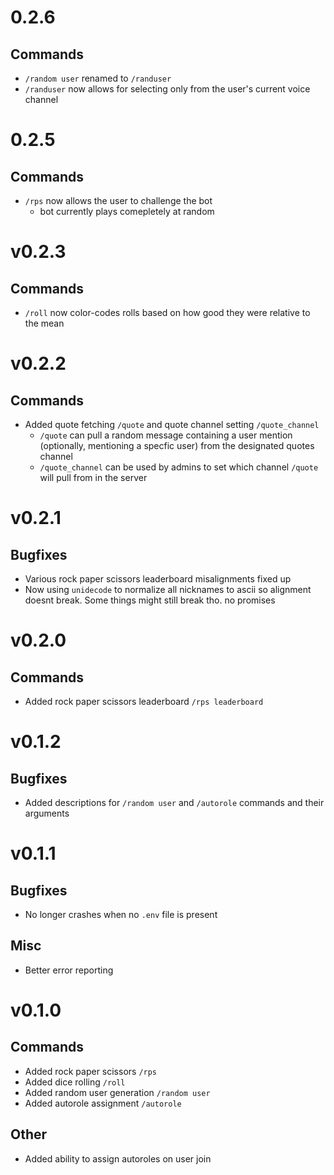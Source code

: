 # 0.2.6
## Commands
- `/random user` renamed to `/randuser`
- `/randuser` now allows for selecting only from the user's current voice channel

# 0.2.5
## Commands
- `/rps` now allows the user to challenge the bot
    - bot currently plays comepletely at random

# v0.2.3
## Commands
- `/roll` now color-codes rolls based on how good they were relative to the mean

# v0.2.2
## Commands
- Added quote fetching `/quote` and quote channel setting `/quote_channel`
    - `/quote` can pull a random message containing a user mention (optionally, mentioning a specfic user) from the designated quotes channel
    - `/quote_channel` can be used by admins to set which channel `/quote` will pull from in the server

# v0.2.1
## Bugfixes
- Various rock paper scissors leaderboard misalignments fixed up
- Now using `unidecode` to normalize all nicknames to ascii so alignment doesnt break. Some things might still break tho. no promises

# v0.2.0
## Commands
- Added rock paper scissors leaderboard `/rps leaderboard`

# v0.1.2
## Bugfixes
- Added descriptions for `/random user` and `/autorole` commands and their arguments

# v0.1.1
## Bugfixes
- No longer crashes when no `.env` file is present

## Misc
- Better error reporting

# v0.1.0
## Commands
- Added rock paper scissors `/rps`
- Added dice rolling `/roll`
- Added random user generation `/random user`
- Added autorole assignment `/autorole`

## Other
- Added ability to assign autoroles on user join